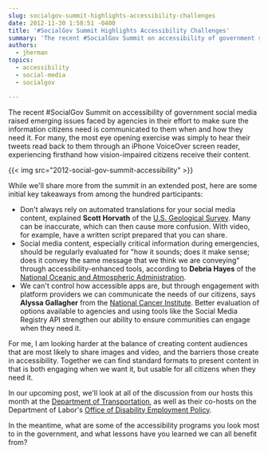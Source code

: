 ```yaml
---
slug: socialgov-summit-highlights-accessibility-challenges
date: 2012-11-30 1:58:51 -0400
title: '#SocialGov Summit Highlights Accessibility Challenges'
summary: 'The recent #SocialGov Summit on accessibility of government social media raised emerging issues faced by agencies in their effort to make sure the information citizens need is communicated to them when and how they need it.'
authors:
  - jherman
topics:
  - accessibility
  - social-media
  - socialgov

---
```


The recent #SocialGov Summit on accessibility of government social media raised emerging issues faced by agencies in their effort to make sure the information citizens need is communicated to them when and how they need it. For many, the most eye opening exercise was simply to hear their tweets read back to them through an iPhone VoiceOver screen reader, experiencing firsthand how vision-impaired citizens receive their content.

{{< img src="2012-social-gov-summit-accessibility" >}}

While we'll share more from the summit in an extended post, here are some initial key takeaways from among the hundred participants:

  * Don't always rely on automated translations for your social media content, explained **Scott Horvath** of the [U.S. Geological Survey](http://www.usgs.gov/). Many can be inaccurate, which can then cause more confusion. With video, for example, have a written script prepared that you can share.
  * Social media content, especially critical information during emergencies, should be regularly evaluated for "how it sounds; does it make sense; does it convey the same message that we think we are conveying" through accessibility-enhanced tools, according to **Debria Hayes** of the [National Oceanic and Atmospheric Administration](https://www.noaa.gov).
  * We can't control how accessible apps are, but through engagement with platform providers we can communicate the needs of our citizens, says **Alyssa Gallagher** from the [National Cancer Institute](http://www.cancer.gov/). Better evaluation of options available to agencies and using tools like the Social Media Registry API strengthen our ability to ensure communities can engage when they need it.

For me, I am looking harder at the balance of creating content audiences that are most likely to share images and video, and the barriers those create in accessibility. Together we can find standard formats to present content in that is both engaging when we want it, but usable for all citizens when they need it.

In our upcoming post, we'll look at all of the discussion from our hosts this month at the [Department of Transportation](http://www.dot.gov), as well as their co-hosts on the Department of Labor's [Office of Disability Employment Policy](http://www.dol.gov/odep/).

In the meantime, what are some of the accessibility programs you look most to in the government, and what lessons have you learned we can all benefit from?
